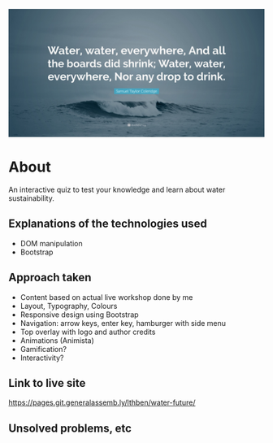 ![](./media/quote-banner.jpg)

# About
An interactive quiz to test your knowledge and learn about water sustainability.

## Explanations of the technologies used
- DOM manipulation 
- Bootstrap

## Approach taken 
- Content based on actual live workshop done by me
- Layout, Typography, Colours
- Responsive design using Bootstrap
- Navigation: arrow keys, enter key, hamburger with side menu
- Top overlay with logo and author credits
- Animations (Animista)
- Gamification?
- Interactivity?

## Link to live site
https://pages.git.generalassemb.ly/lthben/water-future/

## Unsolved problems, etc